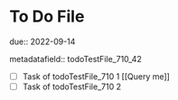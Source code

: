 # To Do File

due:: 2022-09-14

metadatafield:: todoTestFile_710\_42

- [ ] Task of todoTestFile_710 1 [[Query me]]
- [ ] Task of todoTestFile_710 2
